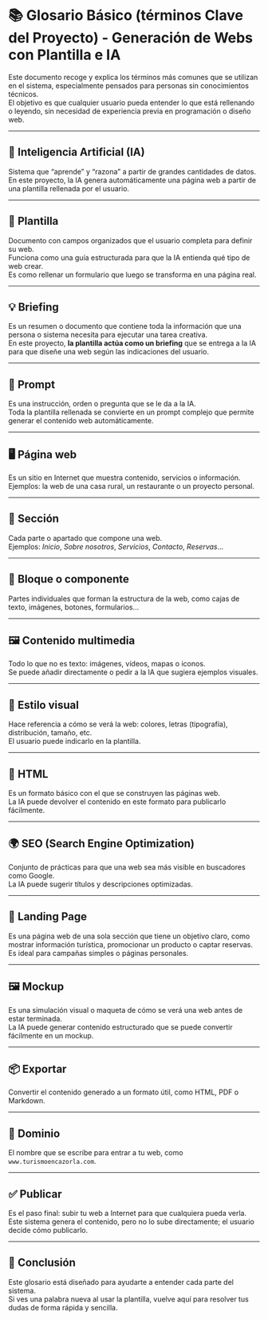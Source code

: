 # 📚 Glosario Básico (términos Clave del Proyecto) - Generación de Webs con Plantilla e IA

Este documento recoge y explica los términos más comunes que se utilizan en el sistema, especialmente pensados para personas sin conocimientos técnicos.  
El objetivo es que cualquier usuario pueda entender lo que está rellenando o leyendo, sin necesidad de experiencia previa en programación o diseño web.

---

## 🧠 Inteligencia Artificial (IA)

Sistema que “aprende” y “razona” a partir de grandes cantidades de datos.  
En este proyecto, la IA genera automáticamente una página web a partir de una plantilla rellenada por el usuario.

---

## 🧾 Plantilla

Documento con campos organizados que el usuario completa para definir su web.  
Funciona como una guía estructurada para que la IA entienda qué tipo de web crear.  
Es como rellenar un formulario que luego se transforma en una página real.

---

## 💡 Briefing

Es un resumen o documento que contiene toda la información que una persona o sistema necesita para ejecutar una tarea creativa.  
En este proyecto, **la plantilla actúa como un briefing** que se entrega a la IA para que diseñe una web según las indicaciones del usuario.

---

## 🧠 Prompt

Es una instrucción, orden o pregunta que se le da a la IA.  
Toda la plantilla rellenada se convierte en un prompt complejo que permite generar el contenido web automáticamente.

---

## 🖥️ Página web

Es un sitio en Internet que muestra contenido, servicios o información.  
Ejemplos: la web de una casa rural, un restaurante o un proyecto personal.

---

## 📑 Sección

Cada parte o apartado que compone una web.  
Ejemplos: *Inicio*, *Sobre nosotros*, *Servicios*, *Contacto*, *Reservas*...

---

## 🧱 Bloque o componente

Partes individuales que forman la estructura de la web, como cajas de texto, imágenes, botones, formularios...

---

## 🖼️ Contenido multimedia

Todo lo que no es texto: imágenes, vídeos, mapas o iconos.  
Se puede añadir directamente o pedir a la IA que sugiera ejemplos visuales.

---

## 🎨 Estilo visual

Hace referencia a cómo se verá la web: colores, letras (tipografía), distribución, tamaño, etc.  
El usuario puede indicarlo en la plantilla.

---

## 📄 HTML

Es un formato básico con el que se construyen las páginas web.  
La IA puede devolver el contenido en este formato para publicarlo fácilmente.

---

## 🌍 SEO (Search Engine Optimization)

Conjunto de prácticas para que una web sea más visible en buscadores como Google.  
La IA puede sugerir títulos y descripciones optimizadas.

---

## 📝 Landing Page

Es una página web de una sola sección que tiene un objetivo claro, como mostrar información turística, promocionar un producto o captar reservas.  
Es ideal para campañas simples o páginas personales.

---

## 🖼️ Mockup

Es una simulación visual o maqueta de cómo se verá una web antes de estar terminada.  
La IA puede generar contenido estructurado que se puede convertir fácilmente en un mockup.

---

## 📦 Exportar

Convertir el contenido generado a un formato útil, como HTML, PDF o Markdown.

---

## 📌 Dominio

El nombre que se escribe para entrar a tu web, como `www.turismoencazorla.com`.

---

## ✅ Publicar

Es el paso final: subir tu web a Internet para que cualquiera pueda verla.  
Este sistema genera el contenido, pero no lo sube directamente; el usuario decide cómo publicarlo.

---

## 🧠 Conclusión

Este glosario está diseñado para ayudarte a entender cada parte del sistema.  
Si ves una palabra nueva al usar la plantilla, vuelve aquí para resolver tus dudas de forma rápida y sencilla.
